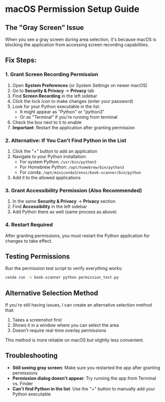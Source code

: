 # macOS Permission Setup Guide

## The "Gray Screen" Issue

When you see a gray screen during area selection, it's because macOS is blocking the application from accessing screen recording capabilities.

## Fix Steps:

### 1. Grant Screen Recording Permission
1. Open **System Preferences** (or System Settings on newer macOS)
2. Go to **Security & Privacy** → **Privacy** tab
3. Find **Screen Recording** in the left sidebar
4. Click the lock icon to make changes (enter your password)
5. Look for your Python executable in the list:
   - It might appear as "Python" or "python3"
   - Or as "Terminal" if you're running from terminal
6. Check the box next to it to enable
7. **Important**: Restart the application after granting permission

### 2. Alternative: If You Can't Find Python in the List
1. Click the "+" button to add an application
2. Navigate to your Python installation:
   - For system Python: `/usr/bin/python3`
   - For Homebrew Python: `/opt/homebrew/bin/python3`
   - For conda: `/opt/miniconda3/envs/book-scanner/bin/python`
3. Add it to the allowed applications

### 3. Grant Accessibility Permission (Also Recommended)
1. In the same **Security & Privacy** → **Privacy** section
2. Find **Accessibility** in the left sidebar
3. Add Python there as well (same process as above)

### 4. Restart Required
After granting permissions, you must restart the Python application for changes to take effect.

## Testing Permissions

Run the permission test script to verify everything works:
```bash
conda run -n book-scanner python permission_test.py
```

## Alternative Selection Method

If you're still having issues, I can create an alternative selection method that:
1. Takes a screenshot first
2. Shows it in a window where you can select the area
3. Doesn't require real-time overlay permissions

This method is more reliable on macOS but slightly less convenient.

## Troubleshooting

- **Still seeing gray screen**: Make sure you restarted the app after granting permissions
- **Permission dialog doesn't appear**: Try running the app from Terminal vs. Finder
- **Can't find Python in the list**: Use the "+" button to manually add your Python executable
